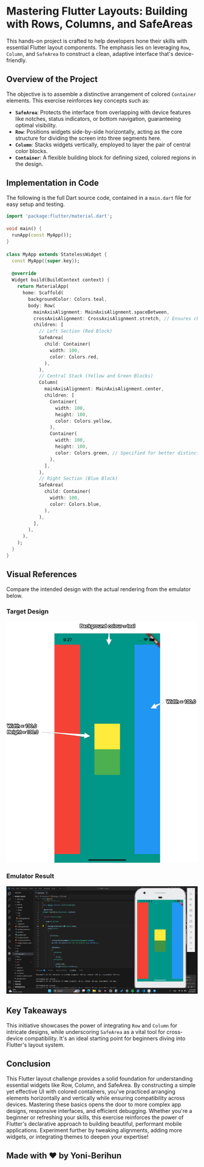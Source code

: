 # Mastering Flutter Layouts: Building with Rows, Columns, and SafeAreas

This hands-on project is crafted to help developers hone their skills with essential Flutter layout components. The emphasis lies on leveraging `Row`, `Column`, and `SafeArea` to construct a clean, adaptive interface that's device-friendly.

## Overview of the Project

The objective is to assemble a distinctive arrangement of colored `Container` elements. This exercise reinforces key concepts such as:

- **`SafeArea`**: Protects the interface from overlapping with device features like notches, status indicators, or bottom navigation, guaranteeing optimal visibility.
- **`Row`**: Positions widgets side-by-side horizontally, acting as the core structure for dividing the screen into three segments here.
- **`Column`**: Stacks widgets vertically, employed to layer the pair of central color blocks.
- **`Container`**: A flexible building block for defining sized, colored regions in the design.

## Implementation in Code

The following is the full Dart source code, contained in a `main.dart` file for easy setup and testing.

```dart
import 'package:flutter/material.dart';

void main() {
  runApp(const MyApp());
}

class MyApp extends StatelessWidget {
  const MyApp({super.key});

  @override
  Widget build(BuildContext context) {
    return MaterialApp(
      home: Scaffold(
        backgroundColor: Colors.teal,
        body: Row(
          mainAxisAlignment: MainAxisAlignment.spaceBetween,
          crossAxisAlignment: CrossAxisAlignment.stretch, // Ensures children expand vertically
          children: [
            // Left Section (Red Block)
            SafeArea(
              child: Container(
                width: 100,
                color: Colors.red,
              ),
            ),
            // Central Stack (Yellow and Green Blocks)
            Column(
              mainAxisAlignment: MainAxisAlignment.center,
              children: [
                Container(
                  width: 100,
                  height: 100,
                  color: Colors.yellow,
                ),
                Container(
                  width: 100,
                  height: 100,
                  color: Colors.green, // Specified for better distinction
                ),
              ],
            ),
            // Right Section (Blue Block)
            SafeArea(
              child: Container(
                width: 100,
                color: Colors.blue,
              ),
            ),
          ],
        ),
      ),
    );
  }
}
```

## Visual References

Compare the intended design with the actual rendering from the emulator below.

### Target Design
![Target Layout](Layout-Challenge-Specs.png)

### Emulator Result
![Emulator Screenshot](image_2025-08-14_23-02-27.png) 

## Key Takeaways

This initiative showcases the power of integrating `Row` and `Column` for intricate designs, while underscoring `SafeArea` as a vital tool for cross-device compatibility. It's an ideal starting point for beginners diving into Flutter's layout system.

## Conclusion
This Flutter layout challenge provides a solid foundation for understanding essential widgets like Row, Column, and SafeArea. By constructing a simple yet effective UI with colored containers, you've practiced arranging elements horizontally and vertically while ensuring compatibility across devices. Mastering these basics opens the door to more complex app designs, responsive interfaces, and efficient debugging. Whether you're a beginner or refreshing your skills, this exercise reinforces the power of Flutter's declarative approach to building beautiful, performant mobile applications. Experiment further by tweaking alignments, adding more widgets, or integrating themes to deepen your expertise!

## Made with ❤️ by Yoni-Berihun
